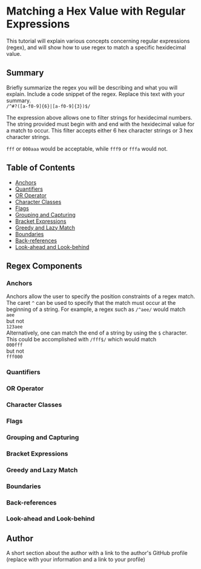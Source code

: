 # Matching a Hex Value with Regular Expressions

This tutorial will explain various concepts concerning regular expressions (regex), and will show how to use regex to match a specific hexidecimal value.

## Summary

Briefly summarize the regex you will be describing and what you will explain. Include a code snippet of the regex. Replace this text with your summary.  
```/^#?([a-f0-9]{6}|[a-f0-9]{3})$/```  

The expression above allows one to filter strings for hexidecimal numbers. The string provided must begin with and end with the hexidecimal value for a match to occur. This filter accepts either 6 hex character strings or 3 hex character strings.  

```fff``` or ```000aaa``` would be acceptable, while ```fff9``` or ```fffa``` would not.  

## Table of Contents

- [Anchors](#anchors)
- [Quantifiers](#quantifiers)
- [OR Operator](#or-operator)
- [Character Classes](#character-classes)
- [Flags](#flags)
- [Grouping and Capturing](#grouping-and-capturing)
- [Bracket Expressions](#bracket-expressions)
- [Greedy and Lazy Match](#greedy-and-lazy-match)
- [Boundaries](#boundaries)
- [Back-references](#back-references)
- [Look-ahead and Look-behind](#look-ahead-and-look-behind)

## Regex Components

### Anchors

Anchors allow the user to specify the position constraints of a regex match. The caret ```^``` can be used to specify that the match must occur at the beginning of a string. For example, a regex such as ```/^aee/``` would match  
```aee```  
but not  
```123aee```  
Alternatively, one can match the end of a string by using the ```$``` character. This could be accomplished with ```/fff$/``` which would match  
```000fff```  
but not   
```fff000```  


### Quantifiers

### OR Operator

### Character Classes

### Flags

### Grouping and Capturing

### Bracket Expressions

### Greedy and Lazy Match

### Boundaries

### Back-references

### Look-ahead and Look-behind

## Author

A short section about the author with a link to the author's GitHub profile (replace with your information and a link to your profile)
